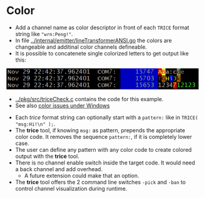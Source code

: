 # Color

- Add a channel name as color descriptor in front of each `TRICE` format string like `"wrn:Peng!"`.
- In file [../internal/emitter/lineTransformerANSI.go](../internal/emitter/lineTransformerANSI.go) the colors are changeable and additinal color channels defineable.
- It is possible to concatenete single colorized letters to get output like this:

![./README.media/COLOR_output.PNG](./README.media/COLOR_output.PNG)

- [../pkg/src/triceCheck.c](../pkg/src/triceCheck.c) contains the code for this example.
- See also [color issues under Windows](./Common.md#color-issues-under-windows)

* Each *trice* format string can optionally start with a `pattern:` like in `TRICE( "msg:Hi!\n" );`.
* The **trice** tool, if knowing `msg:` as pattern, prepends the appropriate color code. It removes the sequence `pattern:`, if it is completely lower case.
* The user can define any pattern with any color code to create colored output with the **trice** tool.
* There is no channel enable switch inside the target code. It would need a back channel and add overhead.
  * A future extension could make that an option.
* The **trice** tool offers the 2 command line switches `-pick` and `-ban` to control channel visualization during runtime.  

